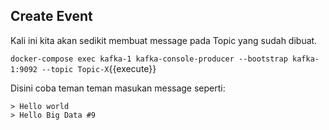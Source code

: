 ## Create Event

Kali ini kita akan sedikit membuat message pada Topic yang sudah dibuat. 

`docker-compose exec kafka-1 kafka-console-producer --bootstrap kafka-1:9092 --topic Topic-X`{{execute}}

Disini coba teman teman masukan message seperti:
```
> Hello world
> Hello Big Data #9